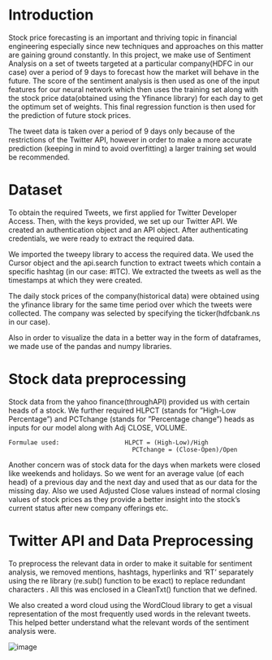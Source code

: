 # Introduction
Stock price forecasting is an important and thriving topic in financial engineering especially since new techniques and approaches on this matter are gaining ground constantly. In this project, we make use of Sentiment Analysis on a set of tweets targeted at a particular company(HDFC in our case) over a period of 9 days to forecast how the market will behave in the future. The score of the sentiment analysis is then used as one of the input features for our neural network which then uses the training set along with the stock price data(obtained using the Yfinance library) for each day to get the optimum set of weights. This final regression function is then used for the prediction of future stock prices.

The tweet data is taken over a period of 9 days only because of the restrictions of the Twitter API, however in order to make a more accurate prediction (keeping in mind to avoid overfitting) a larger training set would be recommended.


# Dataset
To obtain the required Tweets, we first applied for Twitter Developer Access. Then, with the keys provided, we set up our Twitter API. We created an authentication object and an API object. After authenticating credentials, we were ready to extract the required data.

We imported the tweepy library to access the required data. We used the Cursor object and the api.search function to extract tweets which contain a specific hashtag (in our case: #ITC). We extracted the tweets as well as the timestamps at which they were created.

The daily stock prices of the company(historical data) were obtained using the yfinance library for the same time period over which the tweets were collected. The company was selected by specifying the ticker(hdfcbank.ns in our case).

Also in order to visualize the data in a better way in the form of dataframes, we made use of the pandas and numpy libraries.

# Stock data preprocessing
Stock data from the yahoo finance(throughAPI) provided us with certain heads of a stock. We further required HLPCT (stands for ”High-Low Percentage”) and PCTchange (stands for ”Percentage change”) heads as inputs for our model along with Adj CLOSE, VOLUME.

    Formulae used:                  HLPCT = (High-Low)/High
                                      PCTchange = (Close-Open)/Open

Another concern was of stock data for the days when markets were closed like weekends and holidays. So we went for an average value (of each head) of a previous day and the next day and used that as our data for the missing day. Also we used Adjusted Close values instead of normal closing values of stock prices as they provide a better insight into the stock’s current status after new company offerings etc.

# Twitter API and Data Preprocessing
To preprocess the relevant data in order to make it suitable for sentiment analysis, we removed mentions, hashtags, hyperlinks and ‘RT’ separately using the re library (re.sub() function to be exact) to replace redundant characters . All this was enclosed in a CleanTxt() function that we defined.

We also created a word cloud using the WordCloud library to get a visual representation of the most frequently used words in the relevant tweets. This helped better understand what the relevant words of the sentiment analysis were.

![image](https://github.com/Anugrah142002/StockPrice-Prediction/assets/96532336/fd50a871-459e-4153-b89f-2f41a98a4a50)
